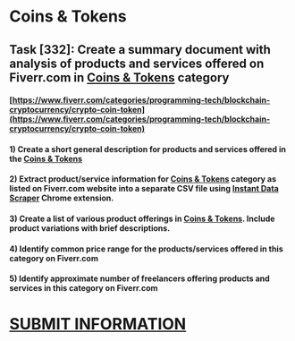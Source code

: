 # Coins & Tokens
## Task [332]: Create a summary document with analysis of products and services offered on Fiverr.com in [Coins & Tokens](https://www.fiverr.com/categories/programming-tech/blockchain-cryptocurrency/crypto-coin-token) category
#### [https://www.fiverr.com/categories/programming-tech/blockchain-cryptocurrency/crypto-coin-token](https://www.fiverr.com/categories/programming-tech/blockchain-cryptocurrency/crypto-coin-token)
#### 1) Create a short general description for products and services offered in the [Coins & Tokens](https://www.fiverr.com/categories/programming-tech/blockchain-cryptocurrency/crypto-coin-token)
#### 2) Extract product/service information for [Coins & Tokens](https://www.fiverr.com/categories/programming-tech/blockchain-cryptocurrency/crypto-coin-token) category as listed on Fiverr.com website into a separate CSV file using [Instant Data Scraper](https://chrome.google.com/webstore/detail/instant-data-scraper/ofaokhiedipichpaobibbnahnkdoiiah) Chrome extension.
#### 3) Create a list of various product offerings in [Coins & Tokens](https://www.fiverr.com/categories/programming-tech/blockchain-cryptocurrency/crypto-coin-token). Include product variations with brief descriptions.
#### 4) Identify common price range for the products/services offered in this category on Fiverr.com
#### 5) Identify approximate number of freelancers offering products and services in this category on Fiverr.com

# [SUBMIT INFORMATION](https://forms.office.com/r/8AEKjkLxKG)

